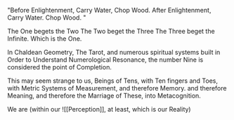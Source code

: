 
"Before Enlightenment, 
Carry Water, 
Chop Wood. 
After Enlightenment, 
Carry 
Water. 
Chop 
Wood. "


The One begets the Two
The Two beget the Three
The Three beget the Infinite.
Which is the One. 



In Chaldean Geometry, The Tarot, and numerous spiritual systems built in Order to Understand Numerological Resonance, the number Nine is considered the point of Completion. 

This may seem strange to us, Beings of Tens, with Ten fingers and Toes, with Metric Systems of Measurement, and therefore Memory. and therefore Meaning, and therefore the Marriage of These, into Metacognition. 

We are (within our ![[Perception]], at least, which is our Reality)